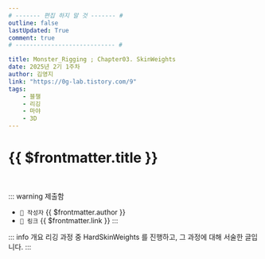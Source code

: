 ```yaml
---
# ------- 편집 하지 말 것 ------- #
outline: false
lastUpdated: True
comment: true
# ---------------------------- #

title: Monster_Rigging ; Chapter03. SkinWeights
date: 2025년 2기 1주차
author: 김영지
link: "https://0g-lab.tistory.com/9"
tags:
    - 블챌
    - 리깅
    - 마야
    - 3D
---
```


# {{ $frontmatter.title }}

<br>

<!-- 여기는 냅두기 -->
::: warning 제출함
 - `🥳 작성자` {{ $frontmatter.author }}
 - `🔗 링크` <a :href="$frontmatter.link" target="_blank" rel="noopener"> {{ $frontmatter.link }} </a>
::: 

<!-- 업데이트 사항 등 필요한 내용 아래부터 자유롭게 사용 -->
::: info 개요
리깅 과정 중 HardSkinWeights 를 진행하고, 그 과정에 대해 서술한 글입니다.
:::

